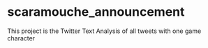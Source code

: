 # scaramouche_announcement
This project is the Twitter Text Analysis of all tweets with one game character
